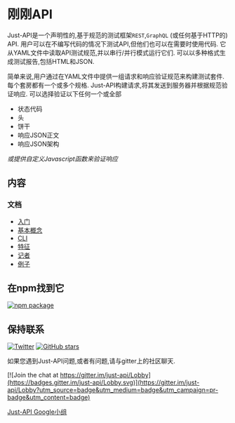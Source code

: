 
# 刚刚API

Just-API是一个声明性的,基于规范的测试框架`REST`,`GraphQL` (或任何基于HTTP的) API. 用户可以在不编写代码的情况下测试API,但他们也可以在需要时使用代码. 它从YAML文件中读取API测试规范,并以串行/并行模式运行它们. 可以以多种格式生成测试报告,包括HTML和JSON. <br>

简单来说,用户通过在YAML文件中提供一组请求和响应验证规范来构建测试套件. 每个套房都有一个或多个规格. Just-API构建请求,将其发送到服务器并根据规范验证响应. 可以选择验证以下任何一个或全部

-   状态代码
-   头
-   饼干
-   响应JSON正文
-   响应JSON架构

*或提供自定义Javascript函数来验证响应*

## 内容

### 文档

-   [入门](getting-started)
-   [基本概念](basic-concepts)
-   [CLI](CLI)
-   [特征](features)
-   [记者](reporters)
-   [例子](examples)

## 在npm找到它

[![npm package](https://nodei.co/npm/just-api.png?downloads=true&downloadRank=true&stars=true)](https://www.npmjs.com/package/just-api)

## 保持联系

[![Twitter](https://img.shields.io/twitter/follow/just_api_.svg?style=social&label=Follow)](https://twitter.com/intent/follow?screen_name=just_api_)     [![GitHub stars](https://img.shields.io/github/stars/kiranz/just-api.svg?style=social&label=Star)](https://github.com/kiranz/just-api)

如果您遇到Just-API问题,或者有问题,请与gitter上的社区聊天. 

[![Join the chat at https://gitter.im/just-api/Lobby](https://badges.gitter.im/just-api/Lobby.svg)](https://gitter.im/just-api/Lobby?utm_source=badge&utm_medium=badge&utm_campaign=pr-badge&utm_content=badge)

[Just-API Google小组](https://groups.google.com/forum/#!forum/just-api)

